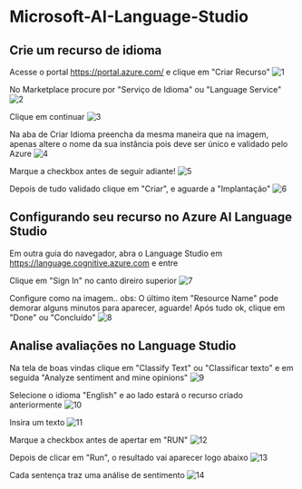# Microsoft-AI-Language-Studio

## Crie um recurso de idioma
Acesse o portal https://portal.azure.com/ e clique em "Criar Recurso"
![1](https://github.com/igaovr/Microsoft-AI-Language-Studio/assets/147111827/1b191d51-ddee-4f4f-b4e7-226f5b1047af)

No Marketplace procure por "Serviço de Idioma" ou "Language Service" 
![2](https://github.com/igaovr/Microsoft-AI-Language-Studio/assets/147111827/fc8ba66d-a153-4c90-8b72-7a79b5d1b909)

Clique em continuar
![3](https://github.com/igaovr/Microsoft-AI-Language-Studio/assets/147111827/b28e1b7e-dba0-42ec-89e6-c79eefbb4d2e)

Na aba de Criar Idioma preencha da mesma maneira que na imagem, apenas altere o nome da sua instância pois deve ser único e validado pelo Azure
![4](https://github.com/igaovr/Microsoft-AI-Language-Studio/assets/147111827/192bbc52-d4fd-4a17-b349-01f192c796fe)

Marque a checkbox antes de seguir adiante!
![5](https://github.com/igaovr/Microsoft-AI-Language-Studio/assets/147111827/24b9a9d0-3015-41eb-9b44-68f065c43c34)

Depois de tudo validado clique em "Criar", e aguarde a "Implantação"
![6](https://github.com/igaovr/Microsoft-AI-Language-Studio/assets/147111827/6c08f595-e4e4-403c-8cb7-b8512d50c761)

## Configurando seu recurso no Azure AI Language Studio
Em outra guia do navegador, abra o Language Studio em https://language.cognitive.azure.com e entre

Clique em "Sign In" no canto direiro superior
![7](https://github.com/igaovr/Microsoft-AI-Language-Studio/assets/147111827/d20a3faa-d489-499f-aaeb-730ae96f51fe)

Configure como na imagem.. obs: O último item "Resource Name" pode demorar alguns minutos para aparecer, aguarde! Após tudo ok, clique em "Done" ou "Concluído"
![8](https://github.com/igaovr/Microsoft-AI-Language-Studio/assets/147111827/4c0f2f9a-44ff-4990-8b19-8786045a0c4c)

## Analise avaliações no Language Studio
Na tela de boas vindas clique em "Classify Text" ou "Classificar texto" e em seguida "Analyze sentiment and mine opinions"
![9](https://github.com/igaovr/Microsoft-AI-Language-Studio/assets/147111827/a21de972-afe0-4545-9c46-159f07dfd165)

Selecione o idioma "English" e ao lado estará o recurso criado anteriormente
![10](https://github.com/igaovr/Microsoft-AI-Language-Studio/assets/147111827/c3e13f3b-54d9-4415-9cb1-02186c160b97)

Insira um texto
![11](https://github.com/igaovr/Microsoft-AI-Language-Studio/assets/147111827/67ab4b42-0e13-4a89-877f-898ee90bd07e)

Marque a checkbox antes de apertar em "RUN"
![12](https://github.com/igaovr/Microsoft-AI-Language-Studio/assets/147111827/14547b06-b774-4c20-b2ee-22e15d8eb245)

Depois de clicar em "Run", o resultado vai aparecer logo abaixo
![13](https://github.com/igaovr/Microsoft-AI-Language-Studio/assets/147111827/19802fc5-b681-45bc-9779-bc578811b221)

Cada sentença traz uma análise de sentimento
![14](https://github.com/igaovr/Microsoft-AI-Language-Studio/assets/147111827/a589aa44-9b99-4b7a-8b95-1d64aa1a8313)





